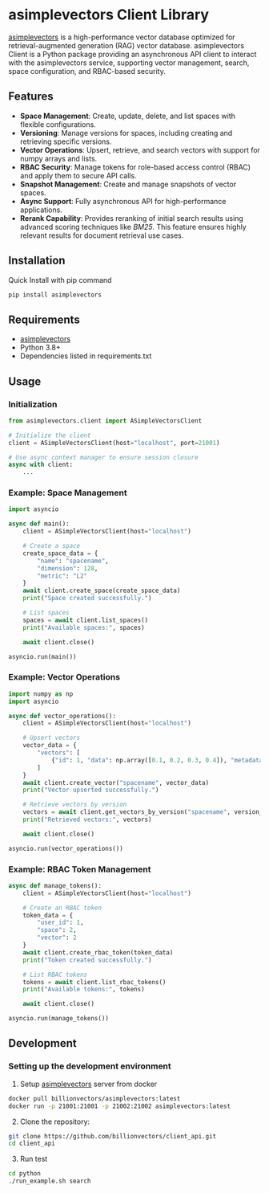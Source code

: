 # asimplevectors Client Library

[asimplevectors](https://docs.asimplevectors.com/) is a high-performance vector database optimized for retrieval-augmented generation (RAG) vector database.
asimplevectors Client is a Python package providing an asynchronous API client to interact with the asimplevectors service, supporting vector management, search, space configuration, and RBAC-based security.

## Features

- **Space Management**: Create, update, delete, and list spaces with flexible configurations.
- **Versioning**: Manage versions for spaces, including creating and retrieving specific versions.
- **Vector Operations**: Upsert, retrieve, and search vectors with support for numpy arrays and lists.
- **RBAC Security**: Manage tokens for role-based access control (RBAC) and apply them to secure API calls.
- **Snapshot Management**: Create and manage snapshots of vector spaces.
- **Async Support**: Fully asynchronous API for high-performance applications.
- **Rerank Capability**: Provides reranking of initial search results using advanced scoring techniques like *BM25*. This feature ensures highly relevant results for document retrieval use cases.

## Installation
Quick Install with pip command
```bash
pip install asimplevectors
```

## Requirements
- [asimplevectors](https://github.com/billionvectors/asimplevectors)
- Python 3.8+
- Dependencies listed in requirements.txt

## Usage
### Initialization
```python
from asimplevectors.client import ASimpleVectorsClient

# Initialize the client
client = ASimpleVectorsClient(host="localhost", port=21001)

# Use async context manager to ensure session closure
async with client:
    ...
```
### Example: Space Management
```python
import asyncio

async def main():
    client = ASimpleVectorsClient(host="localhost")

    # Create a space
    create_space_data = {
        "name": "spacename",
        "dimension": 128,
        "metric": "L2"
    }
    await client.create_space(create_space_data)
    print("Space created successfully.")

    # List spaces
    spaces = await client.list_spaces()
    print("Available spaces:", spaces)

    await client.close()

asyncio.run(main())
```
### Example: Vector Operations
```python
import numpy as np
import asyncio

async def vector_operations():
    client = ASimpleVectorsClient(host="localhost")

    # Upsert vectors
    vector_data = {
        "vectors": [
            {"id": 1, "data": np.array([0.1, 0.2, 0.3, 0.4]), "metadata": {"label": "first"}}
        ]
    }
    await client.create_vector("spacename", vector_data)
    print("Vector upserted successfully.")

    # Retrieve vectors by version
    vectors = await client.get_vectors_by_version("spacename", version_id=0)
    print("Retrieved vectors:", vectors)

    await client.close()

asyncio.run(vector_operations())
```
### Example: RBAC Token Management
```python
async def manage_tokens():
    client = ASimpleVectorsClient(host="localhost")

    # Create an RBAC token
    token_data = {
        "user_id": 1,
        "space": 2,
        "vector": 2
    }
    await client.create_rbac_token(token_data)
    print("Token created successfully.")

    # List RBAC tokens
    tokens = await client.list_rbac_tokens()
    print("Available tokens:", tokens)

    await client.close()

asyncio.run(manage_tokens())
```
## Development
### Setting up the development environment
1. Setup [asimplevectors](https://github.com/billionvectors/asimplevectors) server from docker
```bash
docker pull billionvectors/asimplevectors:latest
docker run -p 21001:21001 -p 21002:21002 asimplevectors:latest
```

2. Clone the repository:
```bash
git clone https://github.com/billionvectors/client_api.git
cd client_api
```

3. Run test
```bash
cd python
./run_example.sh search
```